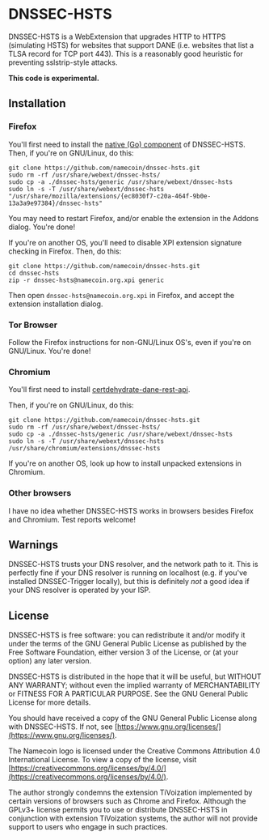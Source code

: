# DNSSEC-HSTS

DNSSEC-HSTS is a WebExtension that upgrades HTTP to HTTPS (simulating HSTS) for websites that support DANE (i.e. websites that list a TLSA record for TCP port 443).  This is a reasonably good heuristic for preventing sslstrip-style attacks.

**This code is experimental.**

## Installation

### Firefox

You'll first need to install the [native (Go) component](https://github.com/namecoin/dnssec-hsts-native) of DNSSEC-HSTS.  Then, if you're on GNU/Linux, do this:

~~~
git clone https://github.com/namecoin/dnssec-hsts.git
sudo rm -rf /usr/share/webext/dnssec-hsts/
sudo cp -a ./dnssec-hsts/generic /usr/share/webext/dnssec-hsts
sudo ln -s -T /usr/share/webext/dnssec-hsts "/usr/share/mozilla/extensions/{ec8030f7-c20a-464f-9b0e-13a3a9e97384}/dnssec-hsts"
~~~

You may need to restart Firefox, and/or enable the extension in the Addons dialog.  You're done!

If you're on another OS, you'll need to disable XPI extension signature checking in Firefox.  Then, do this:

~~~
git clone https://github.com/namecoin/dnssec-hsts.git
cd dnssec-hsts
zip -r dnssec-hsts@namecoin.org.xpi generic
~~~

Then open `dnssec-hsts@namecoin.org.xpi` in Firefox, and accept the extension installation dialog.

### Tor Browser

Follow the Firefox instructions for non-GNU/Linux OS's, even if you're on GNU/Linux.  You're done!

### Chromium

You'll first need to install [certdehydrate-dane-rest-api](https://github.com/namecoin/certdehydrate-dane-rest-api).

Then, if you're on GNU/Linux, do this:

~~~
git clone https://github.com/namecoin/dnssec-hsts.git
sudo rm -rf /usr/share/webext/dnssec-hsts/
sudo cp -a ./dnssec-hsts/generic /usr/share/webext/dnssec-hsts
sudo ln -s -T /usr/share/webext/dnssec-hsts /usr/share/chromium/extensions/dnssec-hsts
~~~

If you're on another OS, look up how to install unpacked extensions in Chromium.

### Other browsers

I have no idea whether DNSSEC-HSTS works in browsers besides Firefox and Chromium.  Test reports welcome!

## Warnings

DNSSEC-HSTS trusts your DNS resolver, and the network path to it.  This is perfectly fine if your DNS resolver is running on localhost (e.g. if you've installed DNSSEC-Trigger locally), but this is definitely *not* a good idea if your DNS resolver is operated by your ISP.

## License

DNSSEC-HSTS is free software: you can redistribute it and/or modify
it under the terms of the GNU General Public License as published by
the Free Software Foundation, either version 3 of the License, or
(at your option) any later version.

DNSSEC-HSTS is distributed in the hope that it will be useful,
but WITHOUT ANY WARRANTY; without even the implied warranty of
MERCHANTABILITY or FITNESS FOR A PARTICULAR PURPOSE.  See the
GNU General Public License for more details.

You should have received a copy of the GNU General Public License
along with DNSSEC-HSTS.  If not, see [https://www.gnu.org/licenses/](https://www.gnu.org/licenses/).

The Namecoin logo is licensed under the Creative Commons Attribution 4.0 International License. To view a copy of the license, visit [https://creativecommons.org/licenses/by/4.0/](https://creativecommons.org/licenses/by/4.0/).

The author strongly condemns the extension TiVoization implemented by certain versions of browsers such as Chrome and Firefox.  Although the GPLv3+ license permits you to use or distribute DNSSEC-HSTS in conjunction with extension TiVoization systems, the author will not provide support to users who engage in such practices.
